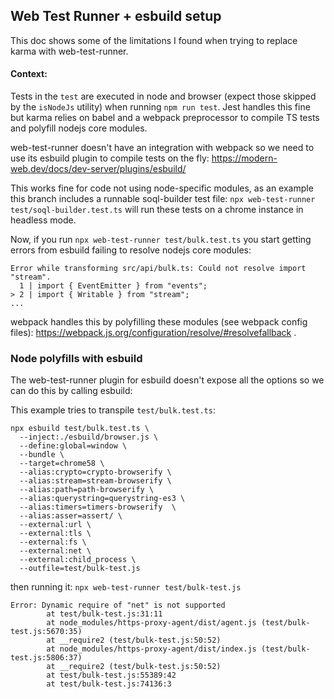 ## Web Test Runner + esbuild setup

This doc shows some of the limitations I found when trying to replace karma with web-test-runner.

#### Context:

Tests in the `test` are executed in node and browser (expect those skipped by the `isNodeJs` utility) when running `npm run test`.
Jest handles this fine but karma relies on babel and a webpack preprocessor to compile TS tests and polyfill nodejs core modules.


web-test-runner doesn't have an integration with webpack so we need to use its esbuild plugin to compile tests on the fly:
https://modern-web.dev/docs/dev-server/plugins/esbuild/

This works fine for code not using node-specific modules, as an example this branch includes a runnable soql-builder test file:
`npx web-test-runner test/soql-builder.test.ts` will run these tests on a chrome instance in headless mode.


Now, if you run `npx web-test-runner test/bulk.test.ts` you start getting errors from esbuild failing to resolve nodejs core modules:
```
Error while transforming src/api/bulk.ts: Could not resolve import "stream".
  1 | import { EventEmitter } from "events";
> 2 | import { Writable } from "stream";
...
```

webpack handles this by polyfilling these modules (see webpack config files):
https://webpack.js.org/configuration/resolve/#resolvefallback
.

### Node polyfills with esbuild

The web-test-runner plugin for esbuild doesn't expose all the options so we can do this by calling esbuild:

This example tries to transpile `test/bulk.test.ts`:

```
npx esbuild test/bulk.test.ts \
  --inject:./esbuild/browser.js \
  --define:global=window \
  --bundle \
  --target=chrome58 \
  --alias:crypto=crypto-browserify \
  --alias:stream=stream-browserify \
  --alias:path=path-browserify \
  --alias:querystring=querystring-es3 \
  --alias:timers=timers-browserify  \
  --alias:asser=assert/ \
  --external:url \
  --external:tls \
  --external:fs \
  --external:net \
  --external:child_process \
  --outfile=test/bulk-test.js
```

then running it:
`npx web-test-runner test/bulk-test.js`

```
Error: Dynamic require of "net" is not supported
        at test/bulk-test.js:31:11
        at node_modules/https-proxy-agent/dist/agent.js (test/bulk-test.js:5670:35)
        at __require2 (test/bulk-test.js:50:52)
        at node_modules/https-proxy-agent/dist/index.js (test/bulk-test.js:5806:37)
        at __require2 (test/bulk-test.js:50:52)
        at test/bulk-test.js:55389:42
        at test/bulk-test.js:74136:3
```

